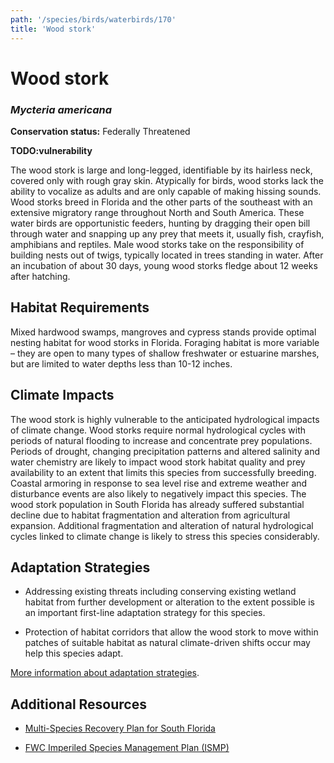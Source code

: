 ```yaml
---
path: '/species/birds/waterbirds/170'
title: 'Wood stork'
---
```


# Wood stork
### *Mycteria americana*



**Conservation status:** Federally Threatened

**TODO:vulnerability**

The wood stork is large and long-legged, identifiable by its hairless neck, covered only with rough gray skin.  Atypically for birds, wood storks lack the ability to vocalize as adults and are only capable of making hissing sounds.  Wood storks breed in Florida and the other parts of the southeast with an extensive migratory range throughout North and South America.  These water birds are opportunistic feeders, hunting by dragging their open bill through water and snapping up any prey that meets it, usually fish, crayfish, amphibians and reptiles.  Male wood storks take on the responsibility of building nests out of twigs, typically located in trees standing in water.  After an incubation of about 30 days, young wood storks fledge about 12 weeks after hatching.

    
## Habitat Requirements

Mixed hardwood swamps, mangroves and cypress stands provide optimal nesting habitat for wood storks in Florida.  Foraging habitat is more variable – they are open to many types of shallow freshwater or estuarine marshes, but are limited to water depths less than 10-12 inches.

## Climate Impacts

The wood stork is highly vulnerable to the anticipated hydrological impacts of climate change.  Wood storks require normal hydrological cycles with periods of natural flooding to increase and concentrate prey populations.  Periods of drought, changing precipitation patterns and altered salinity and water chemistry are likely to impact wood stork habitat quality and prey availability to an extent that limits this species from successfully breeding.  Coastal armoring in response to sea level rise and extreme weather and disturbance events are also likely to negatively impact this species.  The wood stork population in South Florida has already suffered substantial decline due to habitat fragmentation and alteration from agricultural expansion.  Additional fragmentation and alteration of natural hydrological cycles linked to climate change is likely to stress this species considerably.

## Adaptation Strategies

- Addressing existing threats including conserving existing wetland habitat from further development or alteration to the extent possible is an important first-line adaptation strategy for this species.

- Protection of habitat corridors that allow the wood stork to move within patches of suitable habitat as natural climate-driven shifts occur may help this species adapt.


[More information about adaptation strategies](/strategies).


## Additional Resources

- [Multi-Species Recovery Plan for South Florida](https://ecos.fws.gov/docs/recovery_plan/sfl_msrp/SFL_MSRP_Species.pdf)

- [FWC Imperiled Species Management Plan (ISMP)](http://myfwc.com/media/4133167/Floridas-Imperiled-Species-Management-Plan-2016-2026.pdf)
